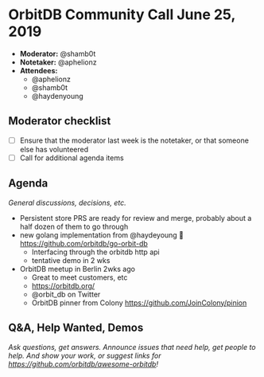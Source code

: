 # OrbitDB Community Call June 25, 2019

- **Moderator:** @shamb0t
- **Notetaker:** @aphelionz
- **Attendees:**
    - @aphelionz
    - @shamb0t
    - @haydenyoung
## Moderator checklist

- [ ] Ensure that the moderator last week is the notetaker, or that someone else has volunteered
- [ ] Call for additional agenda items

## Agenda
_General discussions, decisions, etc._
<!-- Use this format for any agenda item:
- <Topic> (@GitHub_username, <estimated length in mins>)
-->
- Persistent store PRS are ready for review and merge, probably about a half dozen of them to go through
- new golang implementation from @haydeyoung :tada: https://github.com/orbitdb/go-orbit-db
    - Interfacing through the orbitdb http api
    - tentative demo in 2 wks
- OrbitDB meetup in Berlin 2wks ago
    - Great to meet customers, etc
    - https://orbitdb.org/
    - @orbit_db on Twitter
    - OrbitDB pinner from Colony https://github.com/JoinColony/pinion


## Q&A, Help Wanted, Demos
_Ask questions, get answers. Announce issues that need help, get people to help. And show your work, or suggest links for https://github.com/orbitdb/awesome-orbitdb!_

<!-- After each call, it is the responsibility of the notetaker to save the last version of the notes in a file in orbitdb/welcome/meeting-notes, by opening a branch and submitting a PR. Then, post in the Gitter that the call is over, especially if it was a short call. -->
